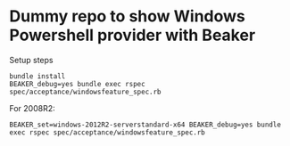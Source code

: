 # Dummy repo to show Windows Powershell provider with Beaker

Setup steps

```
bundle install
BEAKER_debug=yes bundle exec rspec spec/acceptance/windowsfeature_spec.rb
```

For 2008R2:

```
BEAKER_set=windows-2012R2-serverstandard-x64 BEAKER_debug=yes bundle exec rspec spec/acceptance/windowsfeature_spec.rb
```